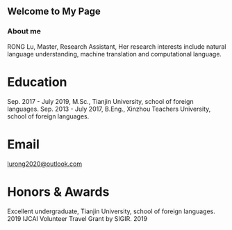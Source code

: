 ## Welcome to My Page

### About me

RONG Lu, Master, Research Assistant, Her research interests include natural language understanding, machine translation and computational language.

# Education
Sep. 2017 - July 2019, M.Sc., Tianjin University, school of foreign languages.
Sep. 2013 - July 2017, B.Eng., Xinzhou Teachers University, school of foreign languages.

# Email
lurong2020@outlook.com

# Honors & Awards
Excellent undergraduate, Tianjin University, school of foreign languages. 2019
IJCAI Volunteer Travel Grant by SIGIR. 2019
